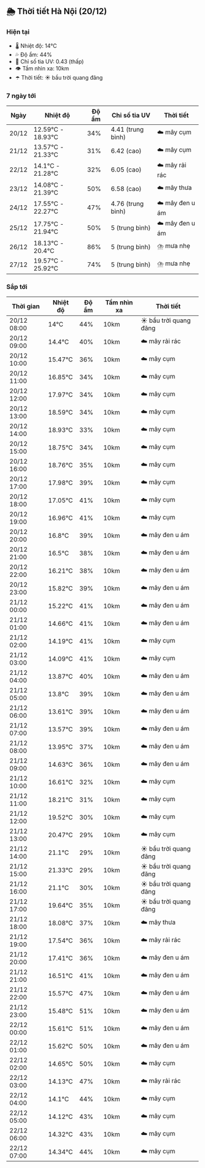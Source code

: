 ## 🌦️ Thời tiết Hà Nội (20/12)

### Hiện tại

- 🌡️ Nhiệt độ: 14℃
- 💦 Độ ẩm: 44%
- 🌟 Chỉ số tia UV: 0.43 (thấp)
- 👁️ Tầm nhìn xa: 10km
- ☂️ Thời tiết: ☀️ bầu trời quang đãng

### 7 ngày tới

| Ngày | Nhiệt độ | Độ ẩm | Chỉ số tia UV | Thời tiết |
| --- | --- | --- | --- | --- |
| 20/12 | 12.59℃ - 18.93℃ | 34% | 4.41 (trung bình) | ☁️ mây cụm |
| 21/12 | 13.57℃ - 21.33℃ | 31% | 6.42 (cao) | ☁️ mây cụm |
| 22/12 | 14.1℃ - 21.28℃ | 32% | 6.05 (cao) | ☁️ mây rải rác |
| 23/12 | 14.08℃ - 21.39℃ | 50% | 6.58 (cao) | ☁️ mây thưa |
| 24/12 | 17.55℃ - 22.27℃ | 47% | 4.76 (trung bình) | ☁️ mây đen u ám |
| 25/12 | 17.75℃ - 21.94℃ | 50% | 5 (trung bình) | ☁️ mây đen u ám |
| 26/12 | 18.13℃ - 20.4℃ | 86% | 5 (trung bình) | ⛈️ mưa nhẹ |
| 27/12 | 19.57℃ - 25.92℃ | 74% | 5 (trung bình) | ⛈️ mưa nhẹ |

### Sắp tới

| Thời gian | Nhiệt độ | Độ ẩm | Tầm nhìn xa | Thời tiết |
| --- | --- | --- | --- | --- |
| 20/12 08:00 | 14℃ | 44% | 10km | ☀️ bầu trời quang đãng |
| 20/12 09:00 | 14.4℃ | 40% | 10km | ☁️ mây rải rác |
| 20/12 10:00 | 15.47℃ | 36% | 10km | ☁️ mây cụm |
| 20/12 11:00 | 16.85℃ | 34% | 10km | ☁️ mây cụm |
| 20/12 12:00 | 17.97℃ | 34% | 10km | ☁️ mây cụm |
| 20/12 13:00 | 18.59℃ | 34% | 10km | ☁️ mây cụm |
| 20/12 14:00 | 18.93℃ | 33% | 10km | ☁️ mây cụm |
| 20/12 15:00 | 18.75℃ | 34% | 10km | ☁️ mây cụm |
| 20/12 16:00 | 18.76℃ | 35% | 10km | ☁️ mây cụm |
| 20/12 17:00 | 17.98℃ | 39% | 10km | ☁️ mây cụm |
| 20/12 18:00 | 17.05℃ | 41% | 10km | ☁️ mây cụm |
| 20/12 19:00 | 16.96℃ | 41% | 10km | ☁️ mây cụm |
| 20/12 20:00 | 16.8℃ | 39% | 10km | ☁️ mây đen u ám |
| 20/12 21:00 | 16.5℃ | 38% | 10km | ☁️ mây đen u ám |
| 20/12 22:00 | 16.21℃ | 38% | 10km | ☁️ mây đen u ám |
| 20/12 23:00 | 15.82℃ | 39% | 10km | ☁️ mây đen u ám |
| 21/12 00:00 | 15.22℃ | 41% | 10km | ☁️ mây đen u ám |
| 21/12 01:00 | 14.66℃ | 41% | 10km | ☁️ mây đen u ám |
| 21/12 02:00 | 14.19℃ | 41% | 10km | ☁️ mây cụm |
| 21/12 03:00 | 14.09℃ | 41% | 10km | ☁️ mây cụm |
| 21/12 04:00 | 13.87℃ | 40% | 10km | ☁️ mây đen u ám |
| 21/12 05:00 | 13.8℃ | 39% | 10km | ☁️ mây đen u ám |
| 21/12 06:00 | 13.61℃ | 39% | 10km | ☁️ mây đen u ám |
| 21/12 07:00 | 13.57℃ | 39% | 10km | ☁️ mây đen u ám |
| 21/12 08:00 | 13.95℃ | 37% | 10km | ☁️ mây đen u ám |
| 21/12 09:00 | 14.63℃ | 36% | 10km | ☁️ mây đen u ám |
| 21/12 10:00 | 16.61℃ | 32% | 10km | ☁️ mây cụm |
| 21/12 11:00 | 18.21℃ | 31% | 10km | ☁️ mây cụm |
| 21/12 12:00 | 19.52℃ | 30% | 10km | ☁️ mây cụm |
| 21/12 13:00 | 20.47℃ | 29% | 10km | ☁️ mây cụm |
| 21/12 14:00 | 21.1℃ | 29% | 10km | ☀️ bầu trời quang đãng |
| 21/12 15:00 | 21.33℃ | 29% | 10km | ☀️ bầu trời quang đãng |
| 21/12 16:00 | 21.1℃ | 30% | 10km | ☀️ bầu trời quang đãng |
| 21/12 17:00 | 19.64℃ | 35% | 10km | ☀️ bầu trời quang đãng |
| 21/12 18:00 | 18.08℃ | 37% | 10km | ☁️ mây thưa |
| 21/12 19:00 | 17.54℃ | 36% | 10km | ☁️ mây rải rác |
| 21/12 20:00 | 17.41℃ | 36% | 10km | ☁️ mây đen u ám |
| 21/12 21:00 | 16.51℃ | 41% | 10km | ☁️ mây đen u ám |
| 21/12 22:00 | 15.57℃ | 47% | 10km | ☁️ mây đen u ám |
| 21/12 23:00 | 15.48℃ | 51% | 10km | ☁️ mây đen u ám |
| 22/12 00:00 | 15.61℃ | 51% | 10km | ☁️ mây đen u ám |
| 22/12 01:00 | 15.62℃ | 50% | 10km | ☁️ mây đen u ám |
| 22/12 02:00 | 14.65℃ | 50% | 10km | ☁️ mây cụm |
| 22/12 03:00 | 14.13℃ | 47% | 10km | ☁️ mây rải rác |
| 22/12 04:00 | 14.1℃ | 44% | 10km | ☁️ mây cụm |
| 22/12 05:00 | 14.12℃ | 43% | 10km | ☁️ mây cụm |
| 22/12 06:00 | 14.32℃ | 43% | 10km | ☁️ mây cụm |
| 22/12 07:00 | 14.34℃ | 44% | 10km | ☁️ mây cụm |
